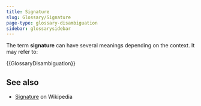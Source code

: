```yaml
---
title: Signature
slug: Glossary/Signature
page-type: glossary-disambiguation
sidebar: glossarysidebar
---
```



The term **signature** can have several meanings depending on the context. It may refer to:

{{GlossaryDisambiguation}}

## See also

- [Signature](<https://en.wikipedia.org/wiki/Signature_(disambiguation)>) on Wikipedia
